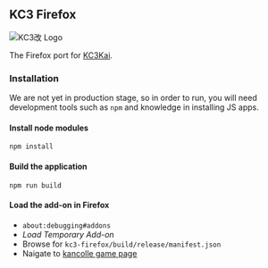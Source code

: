## KC3 Firefox

![KC3改 Logo](http://puu.sh/h4Gbb.png)

The Firefox port for [KC3Kai](https://github.com/KC3Kai/KC3Kai).

### Installation

We are not yet in production stage, so in order to run, you will need development tools such as `npm` and knowledge in installing JS apps.

#### Install node modules
```
npm install
```

#### Build the application
```
npm run build
```

#### Load the add-on in Firefox
* `about:debugging#addons`
* _Load Temporary Add-on_
* Browse for `kc3-firefox/build/release/manifest.json`
* Naigate to [kancolle game page](http://www.dmm.com/netgame/social/-/gadgets/=/app_id=854854/)
